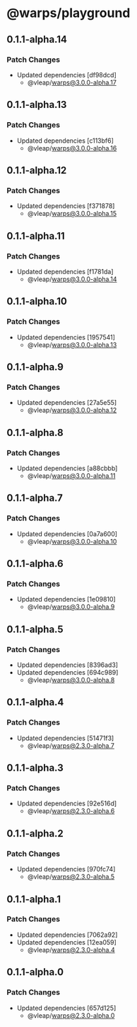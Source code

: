 # @warps/playground

## 0.1.1-alpha.14

### Patch Changes

- Updated dependencies [df98dcd]
  - @vleap/warps@3.0.0-alpha.17

## 0.1.1-alpha.13

### Patch Changes

- Updated dependencies [c113bf6]
  - @vleap/warps@3.0.0-alpha.16

## 0.1.1-alpha.12

### Patch Changes

- Updated dependencies [f371878]
  - @vleap/warps@3.0.0-alpha.15

## 0.1.1-alpha.11

### Patch Changes

- Updated dependencies [f1781da]
  - @vleap/warps@3.0.0-alpha.14

## 0.1.1-alpha.10

### Patch Changes

- Updated dependencies [1957541]
  - @vleap/warps@3.0.0-alpha.13

## 0.1.1-alpha.9

### Patch Changes

- Updated dependencies [27a5e55]
  - @vleap/warps@3.0.0-alpha.12

## 0.1.1-alpha.8

### Patch Changes

- Updated dependencies [a88cbbb]
  - @vleap/warps@3.0.0-alpha.11

## 0.1.1-alpha.7

### Patch Changes

- Updated dependencies [0a7a600]
  - @vleap/warps@3.0.0-alpha.10

## 0.1.1-alpha.6

### Patch Changes

- Updated dependencies [1e09810]
  - @vleap/warps@3.0.0-alpha.9

## 0.1.1-alpha.5

### Patch Changes

- Updated dependencies [8396ad3]
- Updated dependencies [694c989]
  - @vleap/warps@3.0.0-alpha.8

## 0.1.1-alpha.4

### Patch Changes

- Updated dependencies [51471f3]
  - @vleap/warps@2.3.0-alpha.7

## 0.1.1-alpha.3

### Patch Changes

- Updated dependencies [92e516d]
  - @vleap/warps@2.3.0-alpha.6

## 0.1.1-alpha.2

### Patch Changes

- Updated dependencies [970fc74]
  - @vleap/warps@2.3.0-alpha.5

## 0.1.1-alpha.1

### Patch Changes

- Updated dependencies [7062a92]
- Updated dependencies [12ea059]
  - @vleap/warps@2.3.0-alpha.4

## 0.1.1-alpha.0

### Patch Changes

- Updated dependencies [657d125]
  - @vleap/warps@2.3.0-alpha.0
